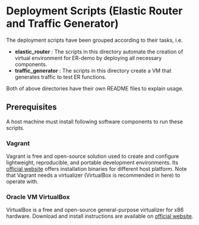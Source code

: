 # Deployment Scripts (Elastic Router and Traffic Generator)
The deployment scripts have been grouped according to their tasks, i.e.

* **elastic_router** : The scripts in this directory automate the creation of virtual environment for ER-demo by deploying all necessary components.
* **traffic_generator** : The scripts in this directory create a VM that generates traffic to test ER functions.

Both of above directories have their own README files to explain usage.

## Prerequisites
A host machine must install following software components to run these scripts.

### Vagrant
Vagrant is free and open-source solution used to create and configure lightweight, reproducible, and portable development environments. Its [official website](https://www.vagrantup.com/downloads.html) offers installation binaries for different host platform. Note that Vagrant needs a virtualizer (VirtualBox is recommended in here) to operate with.  

### Oracle VM VirtualBox
VirtualBox is a free and open-source general-purpose virtualizer for x86 hardware. Download and install instructions are available on [official website](https://www.virtualbox.org/wiki/Downloads).  

